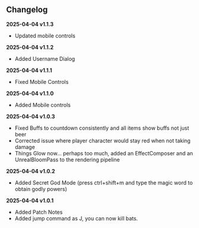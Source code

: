 ## Changelog

**2025-04-04 v1.1.3**
- Updated mobile controls

**2025-04-04 v1.1.2**
- Added Username Dialog

**2025-04-04 v1.1.1**
- Fixed Mobile Controls

**2025-04-04 v1.1.0**
- Added Mobile controls	

**2025-04-04 v1.0.3**
- Fixed Buffs to countdown consistently and all items show buffs not just beer
- Corrected issue where player character would stay red when not taking damage
- Things Glow now... perhaps too much, added an EffectComposer and an UnrealBloomPass to the rendering pipeline

**2025-04-04 v1.0.2**
- Added Secret God Mode (press ctrl+shift+m and type the magic word to obtain godly powers)

**2025-04-04 v1.0.1**
- Added Patch Notes
- Added jump command as J, you can now kill bats.
